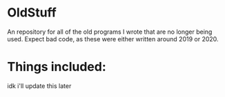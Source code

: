 # OldStuff
An repository for all of the old programs I wrote that are no longer being used. Expect bad code, as these were either written around 2019 or 2020.

# Things included:
idk i'll update this later
